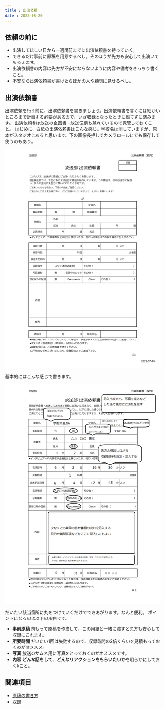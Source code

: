 ```yaml
---
title : 出演依頼
date : 2023-08-20
---
```


## 依頼の前に

- 出演してほしい日から一週間前までに出演依頼書を持っていく。
- できるだけ事前に原稿を用意するべし。そのほうが先方も安心して出演いてもらえます。
- 出演依頼書の内容は先方が不安にならないように内容や備考をきっちり書くこと。
- 不安なら出演依頼書が書けたらほかの人や顧問に見せるべし。

## 出演依頼書

出演依頼を行う前に、出演依頼書を書きましょう。出演依頼書を書くには細かいところまで計画する必要があるので、いざ収録となったときに慌てずに済みます。
出演依頼書は放送の企画書・放送伝票も兼ねているので保管しておくこと。
はじめに、白紙の出演依頼書はこんな感じ。学校名は消していますが、原本がスタジオにあると思います。下の画像長押しでカメラロールにでも保存して使うのもあり。

![出演依頼書](./media/放送部_取材依頼書(校内)_page-0001.jpg)

基本的にはこんな感じで書きます。

![出演依頼書の見本](./media/放送部_取材依頼書(校内)_見本.png)

だいたい該当箇所に丸をつけていくだけでできあがります。なんと便利。
ポイントになるのは以下の項目です。

- **事前原稿** 前もって原稿を作成して、この用紙と一緒に渡すと先方も安心して収録にこれます。
- **所要時間** だいたい1回は失敗するので、収録時間の2倍くらいを見積もっておくのがオススメ。
- **写真** 放送のサムネ用に写真をとっておくのがオススメです。
- **内容** **どんな話をして**、**どんなリアクションをもらいたいか**を明らかにしておくkこと。

## 関連項目
- [原稿の書き方](./script.md)
- [収録](./recording.md)